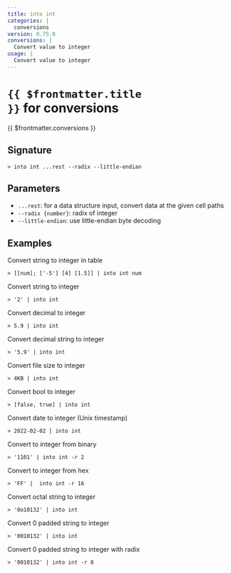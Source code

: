 ```yaml
---
title: into int
categories: |
  conversions
version: 0.75.0
conversions: |
  Convert value to integer
usage: |
  Convert value to integer
---
```


# <code>{{ $frontmatter.title }}</code> for conversions

<div class='command-title'>{{ $frontmatter.conversions }}</div>

## Signature

```> into int ...rest --radix --little-endian```

## Parameters

 -  `...rest`: for a data structure input, convert data at the given cell paths
 -  `--radix {number}`: radix of integer
 -  `--little-endian`: use little-endian byte decoding

## Examples

Convert string to integer in table
```shell
> [[num]; ['-5'] [4] [1.5]] | into int num
```

Convert string to integer
```shell
> '2' | into int
```

Convert decimal to integer
```shell
> 5.9 | into int
```

Convert decimal string to integer
```shell
> '5.9' | into int
```

Convert file size to integer
```shell
> 4KB | into int
```

Convert bool to integer
```shell
> [false, true] | into int
```

Convert date to integer (Unix timestamp)
```shell
> 2022-02-02 | into int
```

Convert to integer from binary
```shell
> '1101' | into int -r 2
```

Convert to integer from hex
```shell
> 'FF' |  into int -r 16
```

Convert octal string to integer
```shell
> '0o10132' | into int
```

Convert 0 padded string to integer
```shell
> '0010132' | into int
```

Convert 0 padded string to integer with radix
```shell
> '0010132' | into int -r 8
```
